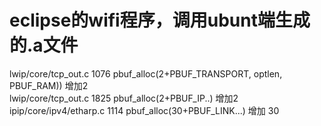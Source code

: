 # eclipse的wifi程序，调用ubunt端生成的.a文件
lwip/core/tcp_out.c 1076  pbuf_alloc(2+PBUF_TRANSPORT, optlen, PBUF_RAM))  增加2<br/>
lwip/core/tcp_out.c 1825  pbuf_alloc(2+PBUF_IP..)  增加2 <br/>
ipip/core/ipv4/etharp.c 1114   pbuf_alloc(30+PBUF_LINK...) 增加 30<br/>
